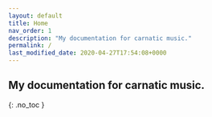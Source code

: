 ```yaml
---
layout: default
title: Home
nav_order: 1
description: "My documentation for carnatic music."
permalink: /
last_modified_date: 2020-04-27T17:54:08+0000
---
```


## My documentation for carnatic music.

{: .no_toc }
